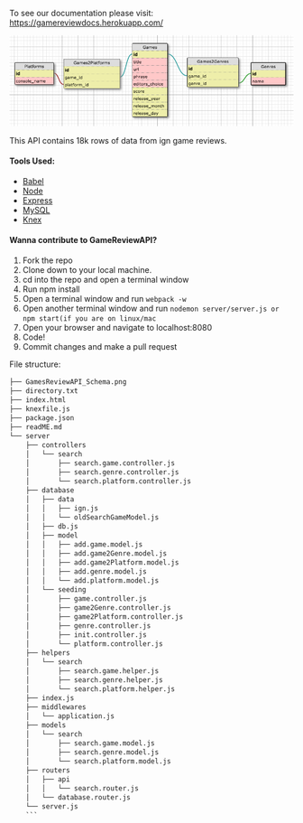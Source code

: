 To see our documentation please visit: https://gamereviewdocs.herokuapp.com/

![schema design](https://github.com/ConsoleGameApi/GameReviewAPI/blob/dev/GamesReviewAPI_Schema.png)

This API contains 18k rows of data from ign game reviews.

#### Tools Used:


* [Babel](https://babeljs.io/)
* [Node](https://nodejs.org/en/)
* [Express](http://expressjs.com/)
* [MySQL](https://www.mysql.com/)
* [Knex](http://knexjs.org/)

#### Wanna contribute to GameReviewAPI?

1. Fork the repo
2. Clone down to your local machine.
3. cd into the repo and open a terminal window
4. Run npm install
5. Open a terminal window and run ```webpack -w```
6. Open another terminal window and run ```nodemon server/server.js or npm start(if you are on linux/mac```
7. Open your browser and navigate to localhost:8080
8. Code!
9. Commit changes and make a pull request

File structure:
```
├── GamesReviewAPI_Schema.png
├── directory.txt
├── index.html
├── knexfile.js
├── package.json
├── readME.md
└── server
    ├── controllers
    │   └── search
    │       ├── search.game.controller.js
    │       ├── search.genre.controller.js
    │       └── search.platform.controller.js
    ├── database
    │   ├── data
    │   │   ├── ign.js
    │   │   └── oldSearchGameModel.js
    │   ├── db.js
    │   ├── model
    │   │   ├── add.game.model.js
    │   │   ├── add.game2Genre.model.js
    │   │   ├── add.game2Platform.model.js
    │   │   ├── add.genre.model.js
    │   │   └── add.platform.model.js
    │   └── seeding
    │       ├── game.controller.js
    │       ├── game2Genre.controller.js
    │       ├── game2Platform.controller.js
    │       ├── genre.controller.js
    │       ├── init.controller.js
    │       └── platform.controller.js
    ├── helpers
    │   └── search
    │       ├── search.game.helper.js
    │       ├── search.genre.helper.js
    │       └── search.platform.helper.js
    ├── index.js
    ├── middlewares
    │   └── application.js
    ├── models
    │   └── search
    │       ├── search.game.model.js
    │       ├── search.genre.model.js
    │       └── search.platform.model.js
    ├── routers
    │   ├── api
    │   │   └── search.router.js
    │   └── database.router.js
    └── server.js
    ```
